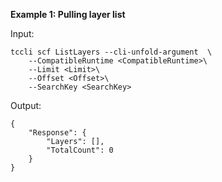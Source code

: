 **Example 1: Pulling layer list**



Input: 

```
tccli scf ListLayers --cli-unfold-argument  \
    --CompatibleRuntime <CompatibleRuntime>\
    --Limit <Limit>\
    --Offset <Offset>\
    --SearchKey <SearchKey>
```

Output: 
```
{
    "Response": {
        "Layers": [],
        "TotalCount": 0
    }
}
```

